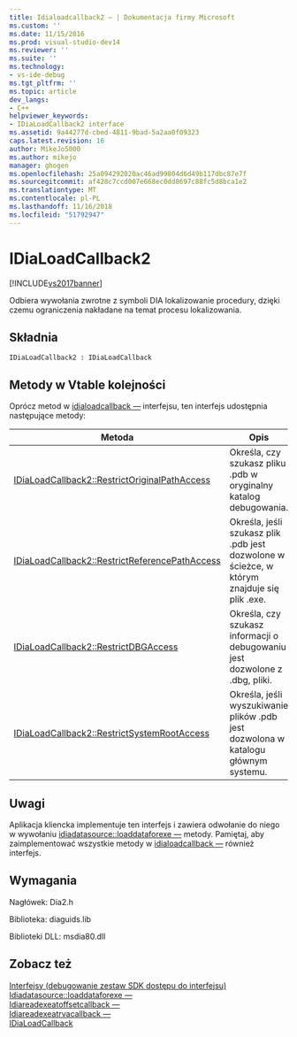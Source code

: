 ```yaml
---
title: Idialoadcallback2 — | Dokumentacja firmy Microsoft
ms.custom: ''
ms.date: 11/15/2016
ms.prod: visual-studio-dev14
ms.reviewer: ''
ms.suite: ''
ms.technology:
- vs-ide-debug
ms.tgt_pltfrm: ''
ms.topic: article
dev_langs:
- C++
helpviewer_keywords:
- IDiaLoadCallback2 interface
ms.assetid: 9a44277d-cbed-4811-9bad-5a2aa0f09323
caps.latest.revision: 16
author: MikeJo5000
ms.author: mikejo
manager: ghogen
ms.openlocfilehash: 25a094292020ac46ad99804d6d49b117dbc87e7f
ms.sourcegitcommit: af428c7ccd007e668ec0dd8697c88fc5d8bca1e2
ms.translationtype: MT
ms.contentlocale: pl-PL
ms.lasthandoff: 11/16/2018
ms.locfileid: "51792947"
---
```

# <a name="idialoadcallback2"></a>IDiaLoadCallback2
[!INCLUDE[vs2017banner](../../includes/vs2017banner.md)]

Odbiera wywołania zwrotne z symboli DIA lokalizowanie procedury, dzięki czemu ograniczenia nakładane na temat procesu lokalizowania.  
  
## <a name="syntax"></a>Składnia  
  
```  
IDiaLoadCallback2 : IDiaLoadCallback  
```  
  
## <a name="methods-in-vtable-order"></a>Metody w Vtable kolejności  
 Oprócz metod w [idialoadcallback —](../../debugger/debug-interface-access/idialoadcallback.md) interfejsu, ten interfejs udostępnia następujące metody:  
  
|Metoda|Opis|  
|------------|-----------------|  
|[IDiaLoadCallback2::RestrictOriginalPathAccess](../../debugger/debug-interface-access/idialoadcallback2-restrictoriginalpathaccess.md)|Określa, czy szukasz pliku .pdb w oryginalny katalog debugowania.|  
|[IDiaLoadCallback2::RestrictReferencePathAccess](../../debugger/debug-interface-access/idialoadcallback2-restrictreferencepathaccess.md)|Określa, jeśli szukasz plik .pdb jest dozwolone w ścieżce, w którym znajduje się plik .exe.|  
|[IDiaLoadCallback2::RestrictDBGAccess](../../debugger/debug-interface-access/idialoadcallback2-restrictdbgaccess.md)|Określa, czy szukasz informacji o debugowaniu jest dozwolone z .dbg, pliki.|  
|[IDiaLoadCallback2::RestrictSystemRootAccess](../../debugger/debug-interface-access/idialoadcallback2-restrictsystemrootaccess.md)|Określa, jeśli wyszukiwanie plików .pdb jest dozwolona w katalogu głównym systemu.|  
  
## <a name="remarks"></a>Uwagi  
 Aplikacja kliencka implementuje ten interfejs i zawiera odwołanie do niego w wywołaniu [idiadatasource::loaddataforexe —](../../debugger/debug-interface-access/idiadatasource-loaddataforexe.md) metody. Pamiętaj, aby zaimplementować wszystkie metody w [idialoadcallback —](../../debugger/debug-interface-access/idialoadcallback.md) również interfejs.  
  
## <a name="requirements"></a>Wymagania  
 Nagłówek: Dia2.h  
  
 Biblioteka: diaguids.lib  
  
 Biblioteki DLL: msdia80.dll  
  
## <a name="see-also"></a>Zobacz też  
 [Interfejsy (debugowanie zestaw SDK dostępu do interfejsu)](../../debugger/debug-interface-access/interfaces-debug-interface-access-sdk.md)   
 [Idiadatasource::loaddataforexe —](../../debugger/debug-interface-access/idiadatasource-loaddataforexe.md)   
 [Idiareadexeatoffsetcallback —](../../debugger/debug-interface-access/idiareadexeatoffsetcallback.md)   
 [Idiareadexeatrvacallback —](../../debugger/debug-interface-access/idiareadexeatrvacallback.md)   
 [IDiaLoadCallback](../../debugger/debug-interface-access/idialoadcallback.md)



